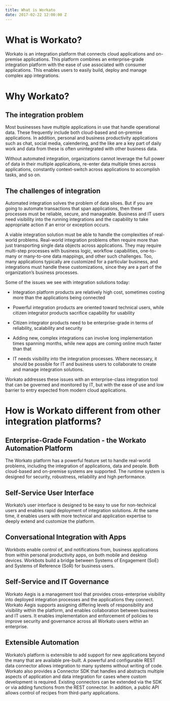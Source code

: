 ```yaml
---
title: What is Workato
date: 2017-02-22 12:00:00 Z
---
```


# What is Workato?
Workato is an integration platform that connects cloud applications and on-premise applications. This platform combines an enterprise-grade integration platform with the ease of use associated with consumer applications. This enables users to easily build, deploy and manage complex app integrations.

# Why Workato?

## The integration problem
Most businesses have multiple applications in use that handle operational data. These frequently include both cloud-based and on-premise applications. In addition, personal and business productivity applications such as chat, social media, calendering, and the like are a key part of daily work and data from these is often unintegrated with other business data.

Without automated integration, organizations cannot leverage the full power of data in their multiple applications, re-enter data multiple times across applications, constantly context-switch across applications to accomplish tasks, and so on.

## The challenges of integration
Automated integration solves the problem of data siloes. But if you are going to automate transactions that span applications, then these processes must be reliable, secure, and manageable. Business and IT users need visibility into the running integrations and the capability to take appropriate action if an error or exception occurs.

A viable integration solution must be able to handle the complexities of real-world problems. Real-world integration problems often require more than just transporting single data objects across applications. They may require multi-step processes with business logic, workflow capabilities, one-to-many or many-to-one data mappings, and other such challenges. Too, many applications typically are customized for a particular business, and integrations must handle these customizations, since they are a part of the organization’s business processes.

Some of the issues we see with integration solutions today:

- Integration platform products are relatively high cost, sometimes costing more than the applications being connected

- Powerful integration products are oriented toward technical users, while citizen integrator products sacrifice capability for usability

- Citizen integrator products need to be enterprise-grade in terms of reliability, scalability and security

- Adding new, complex integrations can involve long implementation times spanning months, while new apps are coming online much faster than that

- IT needs visibility into the integration processes. Where necessary, it should be possible for IT and business users to collaborate to create and manage integration solutions.

Workato addresses these issues with an enterprise-class integration tool that can be governed and monitored by IT, but with the ease of use and low barrier to entry expected from modern cloud applications.

# How is Workato different from other integration platforms?

## Enterprise-Grade Foundation - the Workato Automation Platform
The Workato platform has a powerful feature set to handle real-world problems, including the integration of applications, data and people. Both cloud-based and on-premise systems are supported. The runtime system is designed for security, robustness, reliability and high performance.

## Self-Service User Interface
Workato’s user interface is designed to be easy to use for non-technical users and enables rapid deployment of integration solutions. At the same time, it enables users with more  technical and application expertise to deeply extend and customize the platform.

## Conversational Integration with Apps
Workbots enable control of, and notifications from, business applications from within personal productivity apps, on both mobile and desktop devices. Workbots build a bridge between Systems of Engagement (SoE) and Systems of Reference (SoR) for business users.

## Self-Service and IT Governance
Workato Aegis is a management tool that provides cross-enterprise visibility into deployed integration processes and the applications they connect. Workato Aegis supports assigning differing levels of responsibility and visibility within the platform, and enables collaboration between business and IT users. It enables implementation and enforcement of policies to improve security and governance across all Workato users within an enterprise.

## Extensible Automation
Workato’s platform is extensible to add support for new applications beyond the many that are available pre-built. A powerful and configurable REST data connector allows integration to many systems without writing of code. Workato also provides a Connector SDK that handles and abstracts multiple aspects of application and data integration for cases where custom development is required. Existing connectors can be extended via the SDK or via adding functions from the REST connector. In addition, a public API allows control of recipes from third-party applications.